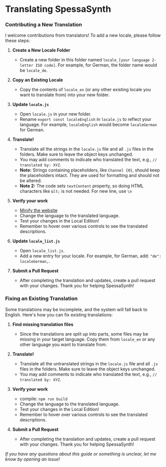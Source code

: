 # Translating SpessaSynth

### Contributing a New Translation

I welcome contributions from translators! To add a new locale, please follow these steps:

1. **Create a New Locale Folder**
    - Create a new folder in this folder named `locale_[your language 2-letter ISO code]`. For example, for German, the
      folder name would be `locale_de`.

2. **Copy an Existing Locale**
    - Copy the contents of `locale_en` (or any other existing locale you want to translate from) into your new folder.

3. **Update `locale.js`**
    - Open `locale.js` in your new folder.
    - Rename `export const localeEnglish` in `locale.js` to reflect your language. For example, `localeEnglish` would
      become `localeGerman` for German.

4. **Translate!**
    - Translate all the strings in the `locale.js` file and all `.js` files in the folders. Make sure to leave the
      object keys unchanged.
    - You may add comments to indicate who translated the text, e.g., `// translated by: XYZ`.
    - **Note:** Strings containing placeholders, like `Channel {0}`, should keep the placeholders intact. They are used for
       formatting and should not be altered.
    - **Note 2:** The code sets `textContent` property, so doing HTML characters like `&lt;`
      is not needed.
      For new line, use `\n`
   
5. **Verify your work**
    - [Minify the website](../../../../README#app)
    - Change the language to the translated language.
    - Test your changes in the Local Edition!
    - Remember to hover over various controls to see the translated descriptions.

6. **Update `locale_list.js`**
    - Open `locale_list.js`.
    - Add a new entry for your locale. For example, for German, add: `"de": localeGerman,`.

7. **Submit a Pull Request**
    - After completing the translation and updates, create a pull request with your changes. Thank you for helping
      SpessaSynth!

### Fixing an Existing Translation

Some translations may be incomplete, and the system will fall back to English.
Here's how you can fix existing translations:

1. **Find missing translation files**
    - Since the translations are split up into parts, some files may be missing in your target language.
   Copy them from `locale_en` or any other language you want to translate from.

2. **Translate!**
    - Translate all the untranslated strings in the `locale.js` file and all `.js` files in the folders.
    Make sure to leave the
      object keys unchanged.
    - You may add comments to indicate who translated the text, e.g., `// translated by: XYZ`.
   
3. **Verify your work**
    - compile: `npm run build`
    - Change the language to the translated language.
    - Test your changes in the Local Edition!
    - Remember to hover over various controls to see the translated descriptions.

4. **Submit a Pull Request**
    - After completing the translation and updates, create a pull request with your changes.
    Thank you for helping
      SpessaSynth!

*If you have any questions about this guide or something is unclear, let me know by opening an issue!*
